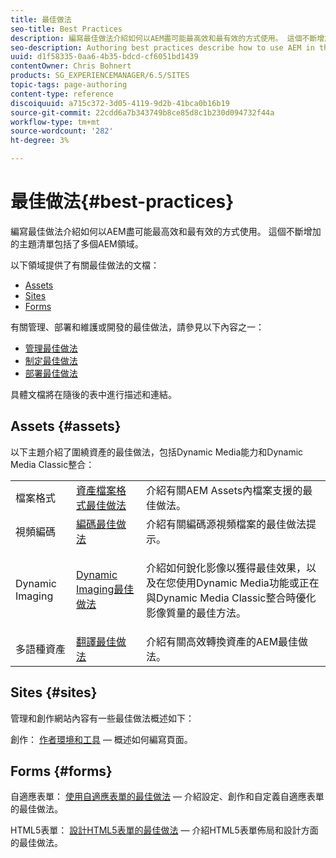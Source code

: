 ```yaml
---
title: 最佳做法
seo-title: Best Practices
description: 編寫最佳做法介紹如何以AEM盡可能最高效和最有效的方式使用。 這個不斷增加的主題清單包括了多個AEM領域。
seo-description: Authoring best practices describe how to use AEM in the most efficient and most effective way possible. This growing list of topics includes a variety of areas in AEM.
uuid: d1f58335-0aa6-4b35-bdcd-cf6051bd1439
contentOwner: Chris Bohnert
products: SG_EXPERIENCEMANAGER/6.5/SITES
topic-tags: page-authoring
content-type: reference
discoiquuid: a715c372-3d05-4119-9d2b-41bca0b16b19
source-git-commit: 22cdd6a7b343749b8ce85d8c1b230d094732f44a
workflow-type: tm+mt
source-wordcount: '282'
ht-degree: 3%

---
```



# 最佳做法{#best-practices}

編寫最佳做法介紹如何以AEM盡可能最高效和最有效的方式使用。 這個不斷增加的主題清單包括了多個AEM領域。

以下領域提供了有關最佳做法的文檔：

* [Assets](#assets)
* [Sites](#sites)
* [Forms](#forms)

有關管理、部署和維護或開發的最佳做法，請參見以下內容之一：

* [管理最佳做法](/help/sites-administering/administer-best-practices.md)
* [制定最佳做法](/help/sites-developing/best-practices.md)
* [部署最佳做法](/help/sites-deploying/best-practices.md)

具體文檔將在隨後的表中進行描述和連結。

## Assets {#assets}

以下主題介紹了圍繞資產的最佳做法，包括Dynamic Media能力和Dynamic Media Classic整合：

<table>
 <tbody>
  <tr>
   <td>檔案格式</td>
   <td><a href="/help/assets/assets-file-format-best-practices.md">資產檔案格式最佳做法</a></td>
   <td>介紹有關AEM Assets內檔案支援的最佳做法。</td>
  </tr>
  <tr>
   <td>視頻編碼</td>
   <td><a href="/help/assets/video.md#best-practices-for-encoding-videos">編碼最佳做法</a></td>
   <td>介紹有關編碼源視頻檔案的最佳做法提示。</td>
  </tr>
  <tr>
   <td>Dynamic Imaging</td>
   <td><a href="/help/assets/best-practices-for-optimizing-the-quality-of-your-images.md">Dynamic Imaging最佳做法</a></td>
   <td><p>介紹如何銳化影像以獲得最佳效果，以及在您使用Dynamic Media功能或正在與Dynamic Media Classic整合時優化影像質量的最佳方法。 </p> </td>
  </tr>
  <tr>
   <td>多語種資產</td>
   <td><a href="/help/assets/best-practices-for-translating-assets-efficiently.md">翻譯最佳做法</a></td>
   <td>介紹有關高效轉換資產的AEM最佳做法。</td>
  </tr>
 </tbody>
</table>

## Sites {#sites}

管理和創作網站內容有一些最佳做法概述如下：

創作： [作者環境和工具](/help/sites-classic-ui-authoring/classic-page-author-env-tools.md)  — 概述如何編寫頁面。

## Forms {#forms}

自適應表單： [使用自適應表單的最佳做法](/help/forms/using/adaptive-forms-best-practices.md)  — 介紹設定、創作和自定義自適應表單的最佳做法。

HTML5表單： [設計HTML5表單的最佳做法](/help/forms/using/best-practices-for-html5-forms.md)  — 介紹HTML5表單佈局和設計方面的最佳做法。
